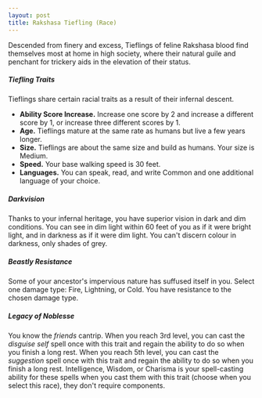 ```yaml
---
layout: post
title: Rakshasa Tiefling (Race)
---
```


Descended from finery and excess, Tieflings of feline Rakshasa blood find themselves most at home in high society, where their natural guile and penchant for trickery aids in the elevation of their status.

##### **Tiefling Traits**

Tieflings share certain racial traits as a result of their infernal descent.

- **Ability Score Increase.** Increase one score by 2 and increase a different score by 1, or increase three different scores by 1.
- **Age.** Tieflings mature at the same rate as humans but live a few years longer.
- **Size.** Tieflings are about the same size and build as humans. Your size is Medium.
- **Speed.** Your base walking speed is 30 feet.
- **Languages.** You can speak, read, and write Common and one additional language of your choice.

##### **Darkvision**

Thanks to your infernal heritage, you have superior vision in dark and dim conditions. You can see in dim light within 60 feet of you as if it were bright light, and in darkness as if it were dim light. You can't discern colour in darkness, only shades of grey.

##### **Beastly Resistance**

Some of your ancestor's impervious nature has suffused itself in you. Select one damage type:  Fire, Lightning, or Cold. You have resistance to the chosen damage type.

##### **Legacy of Noblesse**

You know the *friends* cantrip. When you reach 3rd level, you can cast the *disguise self* spell once with this trait and regain the ability to do so when you finish a long rest. When you reach 5th level, you can cast the *suggestion* spell once with this trait and regain the ability to do so when you finish a long rest. Intelligence, Wisdom, or Charisma is your spell-casting ability for these spells when you cast them with this trait (choose when you select this race), they don't require components.
